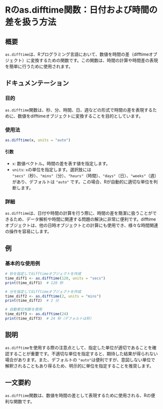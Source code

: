 <!--
Meta Description: # Rのas.difftime関数：日付および時間の差を扱う方法 ## 概要 `as.difftime`は、Rプログラミング言語において、数値を時間の差（difftimeオブジェクト）に変換するための関数です。この関数は、時間の計算や時間差の表現を簡単に行うために使用されます。 ## ドキュメンテー...
Meta Keywords: difftime, units, auto, print, 関数は
-->

# Rのas.difftime関数：日付および時間の差を扱う方法

## 概要
`as.difftime`は、Rプログラミング言語において、数値を時間の差（difftimeオブジェクト）に変換するための関数です。この関数は、時間の計算や時間差の表現を簡単に行うために使用されます。

## ドキュメンテーション
### 目的
`as.difftime`関数は、秒、分、時間、日、週などの形式で時間の差を表現するために、数値をdifftimeオブジェクトに変換することを目的としています。

### 使用法
```R
as.difftime(x, units = "auto")
```

#### 引数
- `x`: 数値ベクトル。時間の差を表す値を指定します。
- `units`: `x`の単位を指定します。選択肢には `"secs"`（秒）、`"mins"`（分）、`"hours"`（時間）、`"days"`（日）、`"weeks"`（週）があり、デフォルトは `"auto"` です。この場合、Rが自動的に適切な単位を判断します。

### 詳細
`as.difftime`は、日付や時間の計算を行う際に、時間の差を簡潔に扱うことができるため、データ解析や時間に関連する問題の解決に非常に便利です。difftimeオブジェクトは、他の日時オブジェクトとの計算にも使用でき、様々な時間関連の操作を容易にします。

## 例
### 基本的な使用例
```R
# 秒を指定してdifftimeオブジェクトを作成
time_diff1 <- as.difftime(120, units = "secs")
print(time_diff1)  # 120 秒

# 分を指定してdifftimeオブジェクトを作成
time_diff2 <- as.difftime(2, units = "mins")
print(time_diff2)  # 2 分

# 自動単位判断を使用
time_diff3 <- as.difftime(24)
print(time_diff3)  # 24 秒（デフォルトは秒）
```

## 説明
`as.difftime`を使用する際の注意点として、指定した単位が適切であることを確認することが重要です。不適切な単位を指定すると、期待した結果が得られない場合があります。また、デフォルトの `"auto"`は便利ですが、意図しない単位で解釈されることもあり得るため、明示的に単位を指定することを推奨します。

## 一文要約
`as.difftime`関数は、数値を時間の差として表現するために使用される、Rの便利な関数です。